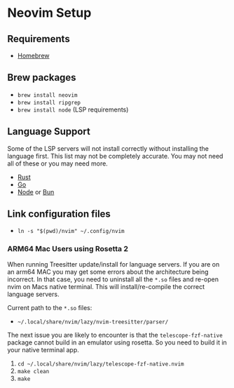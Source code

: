 # Neovim Setup

## Requirements
- [Homebrew](https://brew.sh)

## Brew packages
- `brew install neovim`
- `brew install ripgrep`
- `brew install node` (LSP requirements)

## Language Support
Some of the LSP servers will not install correctly without installing the
language first. This list may not be completely accurate. You may not need all
of these or you may need more.

- [Rust](https://www.rust-lang.org/tools/install)
- [Go](https://go.dev/doc/install)
- [Node](https://nodejs.org/en/download/package-manager) or [Bun](https://bun.sh/docs/installation)

## Link configuration files
- `ln -s "$(pwd)/nvim" ~/.config/nvim`

### ARM64 Mac Users using Rosetta 2
When running Treesitter update/install for language servers. If you are on an
arm64 MAC you may get some errors about the architecture being incorrect. In
that case, you need to uninstall all the `*.so` files and re-open nvim on Macs
native terminal. This will install/re-compile the correct language servers.

Current path to the `*.so` files:
- `~/.local/share/nvim/lazy/nvim-treesitter/parser/`

The next issue you are likely to encounter is that the `telescope-fzf-native`
package cannot build in an emulator using rosetta. So you need to build it in
your native terminal app.

1. `cd ~/.local/share/nvim/lazy/telescope-fzf-native.nvim`
1. `make clean`
1. `make`